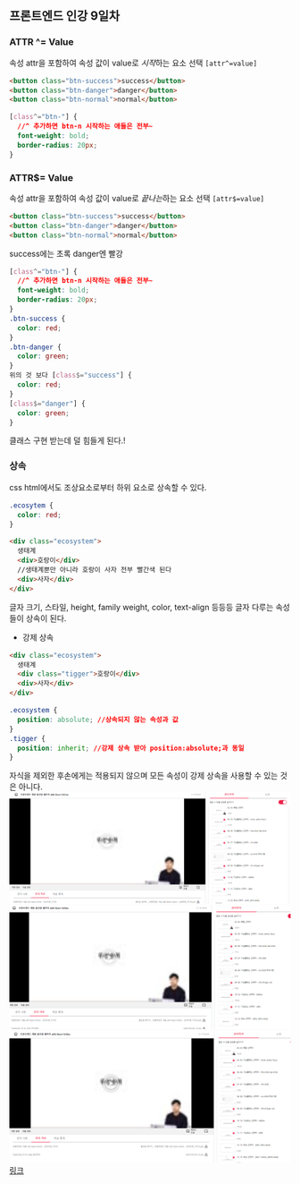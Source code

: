 ## 프론트엔드 인강 9일차

### ATTR ^= Value

속성 attr을 포함하여 속성 값이 value로 *시작*하는 요소 선택
`[attr^=value]`

```html
<button class="btn-success">success</button>
<button class="btn-danger">danger</button>
<button class="btn-normal">normal</button>
```

```css
[class^="btn-"] {
  //^ 추가하면 btn-n 시작하는 애들은 전부~
  font-weight: bold;
  border-radius: 20px;
}
```

### ATTR\$= Value

속성 attr을 포함하여 속성 값이 value로 *끝나는*하는 요소 선택
`[attr$=value]`

```html
<button class="btn-success">success</button>
<button class="btn-danger">danger</button>
<button class="btn-normal">normal</button>
```

success에는 초록 danger엔 빨강

```css
[class^="btn-"] {
  //^ 추가하면 btn-n 시작하는 애들은 전부~
  font-weight: bold;
  border-radius: 20px;
}
.btn-success {
  color: red;
}
.btn-danger {
  color: green;
}
위의 것 보다 [class$="success"] {
  color: red;
}
[class$="danger"] {
  color: green;
}
```

클래스 구현 받는데 덜 힘들게 된다.!

### 상속

css html에서도 조상요소로부터 하위 요소로 상속할 수 있다.

```css
.ecosytem {
  color: red;
}
```

```html
<div class="ecosystem">
  생태계
  <div>호랑이</div>
  //생태계뿐만 아니라 호랑이 사자 전부 빨간색 된다
  <div>사자</div>
</div>
```

글자 크기, 스타일, height, family weight, color, text-align 등등등 글자 다루는 속성들이 상속이 된다.

- 강제 상속

```html
<div class="ecosystem">
  생태계
  <div class="tigger">호랑이</div>
  <div>사자</div>
</div>
```

```css
.ecosystem {
  position: absolute; //상속되지 않는 속성과 값
}
.tigger {
  position: inherit; //강제 상속 받아 position:absolute;과 동일
}
```

자식을 제외한 후손에게는 적용되지 않으며 모든 속성이 강제 상속을 사용할 수 있는 것은 아니다.
![screenshot](./img/1027_1.PNG)
![screenshot](./img/1027_2.PNG)
![screenshot](./img/1027_3.PNG)
[링크](https://bit.ly/3m0t8GM)

